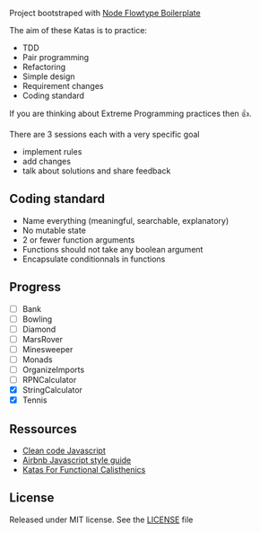Project bootstraped with [Node Flowtype Boilerplate](https://github.com/jsynowiec/node-flowtype-boilerplate)

The aim of these Katas is to practice:
+ TDD
+ Pair programming
+ Refactoring
+ Simple design
+ Requirement changes
+ Coding standard

If you are thinking about Extreme Programming practices then :thumbsup:.

There are 3 sessions each with a very specific goal

+ implement rules
+ add changes
+ talk about solutions and share feedback

## Coding standard

+ Name everything (meaningful, searchable, explanatory)
+ No mutable state
+ 2 or fewer function arguments
+ Functions should not take any boolean argument
+ Encapsulate conditionnals in functions

## Progress

+ [ ] Bank
+ [ ] Bowling
+ [ ] Diamond
+ [ ] MarsRover
+ [ ] Minesweeper
+ [ ] Monads
+ [ ] OrganizeImports
+ [ ] RPNCalculator
+ [x] StringCalculator
+ [x] Tennis

## Ressources

+ [Clean code Javascript](https://github.com/ryanmcdermott/clean-code-javascript)
+ [Airbnb Javascript style guide](https://github.com/airbnb/javascript)
+ [Katas For Functional Calisthenics](https://codurance.com/2017/11/16/katas-for-functional-calisthenics/#marsroverkata)

## License
Released under MIT license. See the [LICENSE](https://github.com/jsynowiec/node-flowtype-boilerplate/blob/master/LICENSE) file
